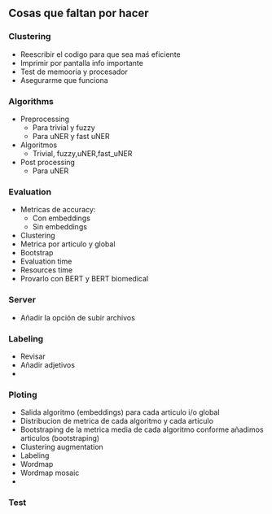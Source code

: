 ## Cosas que faltan por hacer 

### Clustering
- Reescribir el codigo para que sea maś eficiente
- Imprimir por pantalla info importante
- Test de memooria y procesador
- Asegurarme que funciona
  
### Algorithms
- Preprocessing
  - Para trivial y fuzzy
  - Para uNER y fast uNER
- Algoritmos
  - Trivial, fuzzy,uNER,fast_uNER
- Post processing
  - Para uNER

### Evaluation
- Metricas de accuracy:
  - Con embeddings
  - Sin embeddings
- Clustering
- Metrica por articulo y  global
- Bootstrap
- Evaluation time
- Resources time
- Provarlo con BERT y BERT biomedical

### Server
- Añadir la opción de subir archivos

### Labeling
- Revisar
- Añadir adjetivos
- 

### Ploting
- Salida algoritmo (embeddings) para cada articulo i/o global
- Distribucion de metrica de cada algoritmo y cada articulo
- Bootstraping de la metrica media de cada algoritmo conforme añadimos articulos (bootstraping)
- Clustering augmentation
- Labeling
- Wordmap
- Wordmap mosaic
- 


### Test